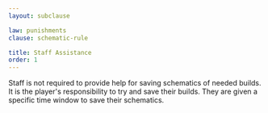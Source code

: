 ```yaml
---
layout: subclause

law: punishments
clause: schematic-rule

title: Staff Assistance
order: 1
---
```


Staff is not required to provide help for saving schematics of needed builds. It is the player's responsibility to try and save their builds. They are given a specific time window to save their schematics.
